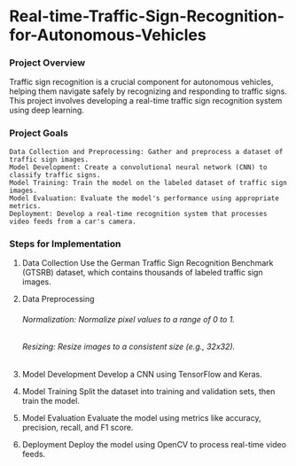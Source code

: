 # Real-time-Traffic-Sign-Recognition-for-Autonomous-Vehicles

### Project Overview
Traffic sign recognition is a crucial component for autonomous vehicles, helping them navigate safely by recognizing and responding to traffic signs. This project involves developing a real-time traffic sign recognition system using deep learning.

### Project Goals
    Data Collection and Preprocessing: Gather and preprocess a dataset of traffic sign images.
    Model Development: Create a convolutional neural network (CNN) to classify traffic signs.
    Model Training: Train the model on the labeled dataset of traffic sign images.
    Model Evaluation: Evaluate the model's performance using appropriate metrics.
    Deployment: Develop a real-time recognition system that processes video feeds from a car's camera.

### Steps for Implementation
1. Data Collection
Use the German Traffic Sign Recognition Benchmark (GTSRB) dataset, which contains thousands of labeled traffic sign images.

2. Data Preprocessing
    ###### Normalization: Normalize pixel values to a range of 0 to 1.
    ###### Resizing: Resize images to a consistent size (e.g., 32x32).
3. Model Development
Develop a CNN using TensorFlow and Keras.

4. Model Training
Split the dataset into training and validation sets, then train the model.

5. Model Evaluation
Evaluate the model using metrics like accuracy, precision, recall, and F1 score.

6. Deployment
Deploy the model using OpenCV to process real-time video feeds.


